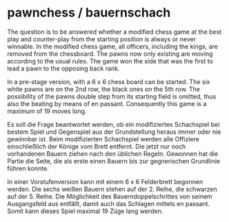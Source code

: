 # pawnchess / bauernschach

The question is to be answered whether a modified chess game at the best play and counter-play from the starting position is always or never winnable. In the modified chess game, all officers, including the kings, are removed from the chessboard. The pawns now only existing are moving according to the usual rules. The game won the side that was the first to lead a pawn to the opposing back rank.

In a pre-stage version, with a 6 x 6 chess board can be started. The six white pawns are on the 2nd row, the black ones on the 5th row. The possibility of the pawns double step from its starting field is omitted, thus also the beating by means of en passant. Consequently this game is a maximum of 19 moves long.


Es soll die Frage beantwortet werden, ob ein modifiziertes Schachspiel bei bestem Spiel und Gegenspiel aus der Grundstellung heraus immer oder nie gewinnbar ist. Beim modifizierten Schachspiel werden alle Offiziere einschließlich der Könige vom Brett entfernt. Die jetzt nur noch vorhandenen Bauern ziehen nach den üblichen Regeln. Gewonnen hat die Partie die Seite, die als erste einen Bauern bis zur gegnerischen Grundlinie führen konnte.

In einer Vorstufenversion kann mit einem 6 x 6 Felderbrett begonnen werden. Die sechs weißen Bauern stehen auf der 2. Reihe, die schwarzen auf der 5. Reihe. Die Möglichkeit des Bauerndoppelschrittes von seinem Ausgangsfeld aus entfällt, damit auch das Schlagen mittels en passant. Somit kann dieses Spiel maximal 19 Züge lang werden.
